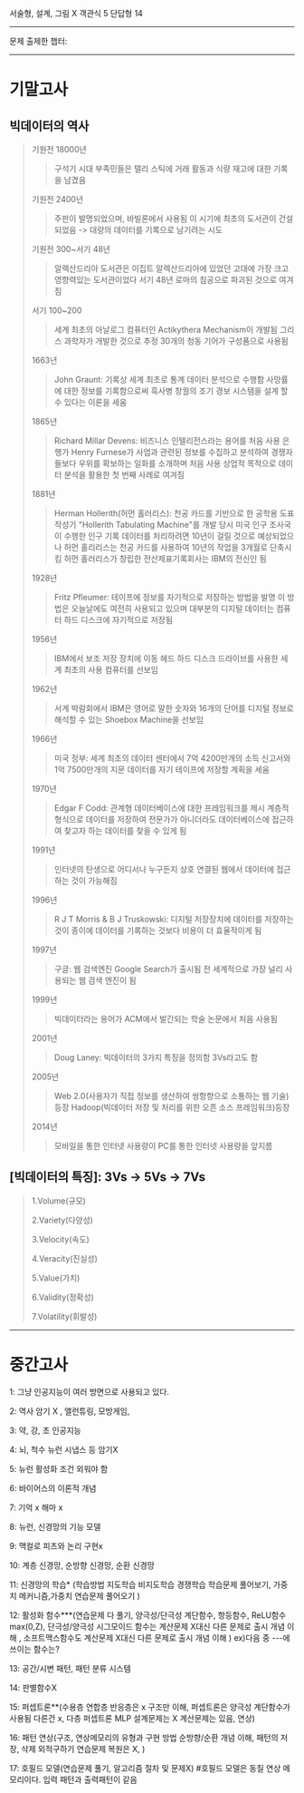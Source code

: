 서술형, 설계, 그림 X
객관식 5 단답형 14  

--------------------------------------------------------------------------------------------------------------------------------------------------------------------------

문제 출제한 챕터:  

-----------------------------------------------------------------------------------------------------------------------------------------------------------------------
기말고사
=======

빅데이터의 역사
--------
>기원전 18000년
>    >구석기 시대 부족민들은 탤리 스틱에 거래 활동과 식량 재고에 대한 기록을 남겼음
>
>기원전 2400년
>    >주판이 발명되었으며, 바빌론에서 사용됨
>    >이 시기에 최초의 도서관이 건설되었음 -> 대량의 데이터를 기록으로 남기려는 시도
>
>기원전 300~서기 48년
>    >알렉산드리아 도서관은 이집트 알렉산드리아에 있었던 고대에 가장 크고 영향력있는 도서관이었다
>    >서기 48년 로마의 침공으로 파괴된 것으로 여겨짐
>
>서기 100~200
>    >세계 최초의 아날로그 컴퓨터인 Actikythera Mechanism이 개발됨
>    >그리스 과학자가 개발한 것으로 추정
>    >30개의 청동 기어가 구성품으로 사용됨
>
>1663년
>    >John Graunt: 기록상 세계 최초로 통계 데이터 분석으로 수행함
>    >사망률에 대한 정보를 기록함으로써 흑사병 창궐의 조기 경보 시스템을 설계 할 수 있다는 이론을 세움
>
>1865년
>    >Richard Millar Devens: 비즈니스 인텔리전스라는 용어를 처음 사용
>    >은행가 Henry Furnese가 사업과 관련된 정보를 수집하고 분석하여 경쟁자들보다 우위를 확보하는 일화를 소개하며 처음 사용
>    >상업적 목적으로 데이터 분석을 활용한 첫 번째 사례로 여겨짐
>
>1881년
>    >Herman Hollerith(허먼 홀러리스): 천공 카드를 기반으로 한 공학용 도표 작성기 "Hollerith Tabulating Machine"를 개발
>    >당시 미국 인구 조사국이 수행한 인구 기록 데이터를 처리하려면 10년이 걸릴 것으로 예상되었으나 허먼 홀리리스는 천공 카드를 사용하여 10년의 작업을 3개월로 단축시킴
>    >허먼 홀러리스가 창립한 전산제표기록회사는 IBM의 전신인 됨
>
>1928년
>    >Fritz Pfleumer: 테이프에 정보를 자기적으로 저장하는 방법을 발명
>    >이 방법은 오늘날에도 여전히 사용되고 있으며 대부분의 디지털 데이터는 컴퓨터 하드 디스크에 자기적으로 저장됨
>
>1956년
>    >IBM에서 보조 저장 장치에 이동 헤드 하드 디스크 드라이브를 사용한 세계 최초의 사용 컴퓨터를 선보임
>
>1962년
>    >서계 박람회에서 IBM은 영어로 말한 숫자와 16개의 단어를 디지털 정보로 해석할 수 있는 Shoebox Machine을 선보임
>
>1966년
>    >미국 정부: 세계 최초의 데이터 센터에서 7억 4200만개의 소득 신고서와 1억 7500만개의 지문 데이터를 자기 테이프에 저장할 계획을 세움
>
>1970년
>    >Edgar F Codd: 관계형 데이터베이스에 대한 프레임워크를 제시
>    >계층적 형식으로 데이터를 저장하여 전문가가 아니더라도 데이터베이스에 접근하여 찾고자 하는 데이터를 찾을 수 있게 됨
>
>1991년
>    >인터넷의 탄생으로 어디서나 누구든지 상호 연결된 웹에서 데이터에 접근하는 것이 가능해짐
>
>1996년
>    >R J T Morris & B J Truskowski: 디지털 저장장치에 데이터를 저장하는 것이 종이에 데이터를 기록하는 것보다 비용이 더 효율적이게 됨
>
>1997년
>    >구글: 웹 검색엔진 Google Search가 출시됨
>    >전 세계적으로 가장 널리 사용되는 웹 검색 엔진이 됨
>
>1999년
>    >빅데이터라는 용어가 ACM에서 발간되는 학술 논문에서 처음 사용됨
>
>2001년
>    >Doug Laney: 빅데이터의 3가지 특징을 정의함
>    >3Vs라고도 함
>
>2005년
>    >Web 2.0(사용자가 직접 정보를 생산하여 쌍항향으로 소통하는 웹 기술) 등장
>    >Hadoop(빅데이터 저장 및 처리를 위한 오픈 소스 프레임워크)등장
>
>2014년
>    >모바일을 통한 인터넷 사용량이 PC를 통한 인터넷 사용량을 앞지름

[빅데이터의 특징]: 3Vs -> 5Vs -> 7Vs
--------------
>1.Volume(규모)
>
>2.Variety(다양성)
>
>3.Velocity(속도)
>
>4.Veracity(진실성)
>
>5.Value(가치)
>
>6.Validity(정확성)
>
>7.Volatility(휘발성)




--------------------------------------------------------------------------------------------------------------------------------------------------------------------------
중간고사
========
1: 그냥 인공지능이 여러 방면으로 사용되고 있다.

2:  역사 암기 X , 앨런튜링, 모방게임,

3: 약, 강, 초 인공지능

4: 뇌, 척수 뉴런 시냅스 등 암기X

5: 뉴런 활성화 조건 외워야 함

6: 바이어스의 이론적 개념

7: 기억 x 해마 x

8: 뉴런, 신경망의 기능 모델

9: 맥컬로 피츠와 논리 구현x

10: 계층 신경망, 순방향 신경망, 순환 신경망

11: 신경망의 학습* (학습방법 지도학습 비지도학습 경쟁학습 학습문제 풀어보기, 가중치 메커니즘,가중치 연습문제 풀어오기 )

12: 활성화 함수***(연습문제 다 풀기, 양극성/단극성 계단함수, 항등함수, ReLU함수 max(0,Z), 단극성/양극성 시그모이드 함수는 계산문제 X대신 다른 문제로 출시 개념 이해
     , 소프트맥스함수도 계산문제 X대신 다른 문제로 출시 개념 이해  )   ex)다음 중 ---에 쓰이는 함수는?
     
13: 공간/시변 패턴, 패턴 분류 시스템

14: 판별함수X

15: 퍼셉트론**(수용층 연합층 반응층은 x 구조만 이해, 퍼셉트론은 양극성 계단함수가 사용됨 다른건 x, 다층 퍼셉트론 MLP 설계문제는 X 계산문제는 있음, 연상)

16: 패턴 연상(구조, 연상메모리의 유형과 구현 방법 순방향/순환 개념 이해, 패턴의 저장, 삭제 외적구하기 연습문제 복원은 X, )

17: 호필드 모델(연습문제 풀기, 알고리즘 절차 및 문제X) #호필드 모델은 동질 연상 메모리이다. 입력 패턴과 출력패턴이 같음
